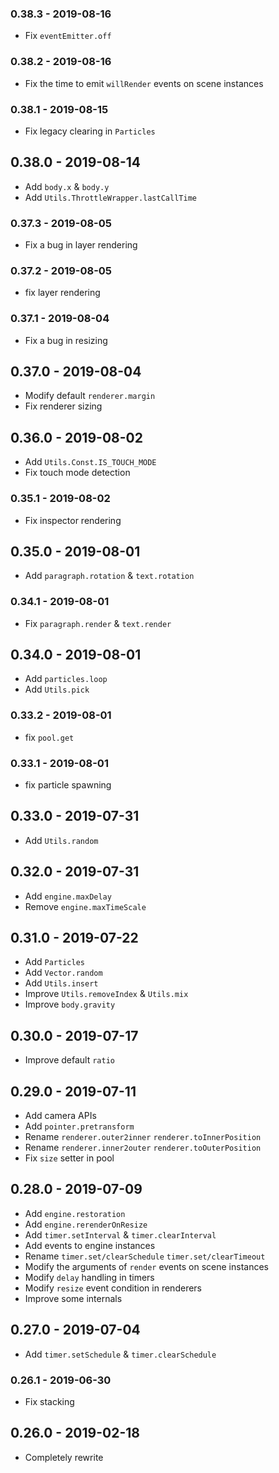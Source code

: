 ### 0.38.3 - 2019-08-16

- Fix `eventEmitter.off`

### 0.38.2 - 2019-08-16

- Fix the time to emit `willRender` events on scene instances

### 0.38.1 - 2019-08-15

- Fix legacy clearing in `Particles`

## 0.38.0 - 2019-08-14

- Add `body.x` & `body.y`
- Add `Utils.ThrottleWrapper.lastCallTime`

### 0.37.3 - 2019-08-05

- Fix a bug in layer rendering

### 0.37.2 - 2019-08-05

- fix layer rendering

### 0.37.1 - 2019-08-04

- Fix a bug in resizing

## 0.37.0 - 2019-08-04

- Modify default `renderer.margin`
- Fix renderer sizing

## 0.36.0 - 2019-08-02

- Add `Utils.Const.IS_TOUCH_MODE`
- Fix touch mode detection

### 0.35.1 - 2019-08-02

- Fix inspector rendering

## 0.35.0 - 2019-08-01

- Add `paragraph.rotation` & `text.rotation`

### 0.34.1 - 2019-08-01

- Fix `paragraph.render` & `text.render`

## 0.34.0 - 2019-08-01

- Add `particles.loop`
- Add `Utils.pick`

### 0.33.2 - 2019-08-01

- fix `pool.get`

### 0.33.1 - 2019-08-01

- fix particle spawning

## 0.33.0 - 2019-07-31

- Add `Utils.random`

## 0.32.0 - 2019-07-31

- Add `engine.maxDelay`
- Remove `engine.maxTimeScale`

## 0.31.0 - 2019-07-22

- Add `Particles`
- Add `Vector.random`
- Add `Utils.insert`
- Improve `Utils.removeIndex` & `Utils.mix`
- Improve `body.gravity`

## 0.30.0 - 2019-07-17

- Improve default `ratio`

## 0.29.0 - 2019-07-11

- Add camera APIs
- Add `pointer.pretransform`
- Rename `renderer.outer2inner` `renderer.toInnerPosition`
- Rename `renderer.inner2outer` `renderer.toOuterPosition`
- Fix `size` setter in pool

## 0.28.0 - 2019-07-09

- Add `engine.restoration`
- Add `engine.rerenderOnResize`
- Add `timer.setInterval` & `timer.clearInterval`
- Add events to engine instances
- Rename `timer.set/clearSchedule` `timer.set/clearTimeout`
- Modify the arguments of `render` events on scene instances
- Modify `delay` handling in timers
- Modify `resize` event condition in renderers
- Improve some internals

## 0.27.0 - 2019-07-04

- Add `timer.setSchedule` & `timer.clearSchedule`

### 0.26.1 - 2019-06-30

- Fix stacking

## 0.26.0 - 2019-02-18

- Completely rewrite
